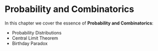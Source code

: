 # Probability and Combinatorics

In this chapter we cover the essence of **Probability and Combinatorics**:
* Probability Distributions
* Central Limit Theorem
* Birthday Paradox
